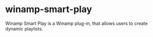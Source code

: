 winamp-smart-play
=================

Winamp Smart Play is a Winamp plug-in, that allows users to create dynamic playlists.